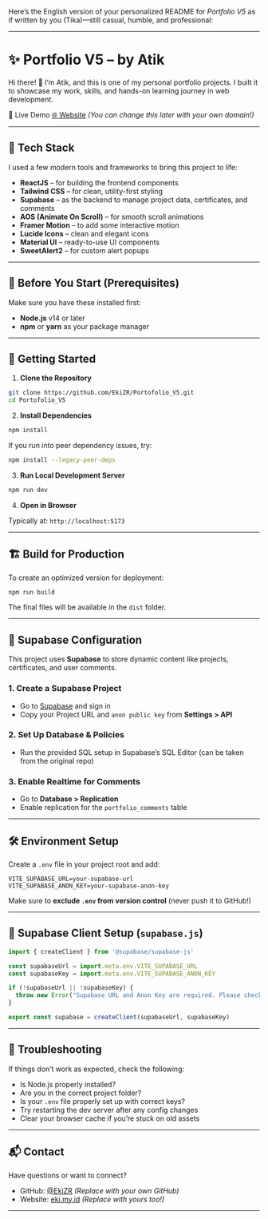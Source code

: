 Here’s the English version of your personalized README for *Portfolio V5* as if written by you (Tika)—still casual, humble, and professional:

---

# ✨ Portfolio V5 – by Atik

Hi there! 👋
I’m Atik, and this is one of my personal portfolio projects. I built it to showcase my work, skills, and hands-on learning journey in web development.

🎯 Live Demo
[🌐 Website](https://www.eki.my.id/) *(You can change this later with your own domain!)*

---

## 🔧 Tech Stack

I used a few modern tools and frameworks to bring this project to life:

* **ReactJS** – for building the frontend components
* **Tailwind CSS** – for clean, utility-first styling
* **Supabase** – as the backend to manage project data, certificates, and comments
* **AOS (Animate On Scroll)** – for smooth scroll animations
* **Framer Motion** – to add some interactive motion
* **Lucide Icons** – clean and elegant icons
* **Material UI** – ready-to-use UI components
* **SweetAlert2** – for custom alert popups 

---

## 📝 Before You Start (Prerequisites)

Make sure you have these installed first:

* **Node.js** v14 or later
* **npm** or **yarn** as your package manager

---

## 🚀 Getting Started

1. **Clone the Repository**

```bash
git clone https://github.com/EkiZR/Portofolio_V5.git
cd Portofolio_V5
```

2. **Install Dependencies**

```bash
npm install
```

If you run into peer dependency issues, try:

```bash
npm install --legacy-peer-deps
```

3. **Run Local Development Server**

```bash
npm run dev
```

4. **Open in Browser**

Typically at:
`http://localhost:5173`

---

## 🏗️ Build for Production

To create an optimized version for deployment:

```bash
npm run build
```

The final files will be available in the `dist` folder.

---

## 🔐 Supabase Configuration

This project uses **Supabase** to store dynamic content like projects, certificates, and user comments.

### 1. Create a Supabase Project

* Go to [Supabase](https://supabase.com/) and sign in
* Copy your Project URL and `anon public key` from **Settings > API**

### 2. Set Up Database & Policies

* Run the provided SQL setup in Supabase’s SQL Editor (can be taken from the original repo)

### 3. Enable Realtime for Comments

* Go to **Database > Replication**
* Enable replication for the `portfolio_comments` table

---

## 🛠️ Environment Setup

Create a `.env` file in your project root and add:

```
VITE_SUPABASE_URL=your-supabase-url
VITE_SUPABASE_ANON_KEY=your-supabase-anon-key
```

Make sure to **exclude `.env` from version control** (never push it to GitHub!)

---

## 📁 Supabase Client Setup (`supabase.js`)

```js
import { createClient } from '@supabase/supabase-js'

const supabaseUrl = import.meta.env.VITE_SUPABASE_URL
const supabaseKey = import.meta.env.VITE_SUPABASE_ANON_KEY

if (!supabaseUrl || !supabaseKey) {
  throw new Error("Supabase URL and Anon Key are required. Please check your .env file.")
}

export const supabase = createClient(supabaseUrl, supabaseKey)
```

---

## 🧩 Troubleshooting

If things don’t work as expected, check the following:

* Is Node.js properly installed?
* Are you in the correct project folder?
* Is your `.env` file properly set up with correct keys?
* Try restarting the dev server after any config changes
* Clear your browser cache if you’re stuck on old assets

---

## 📬 Contact

Have questions or want to connect?

* GitHub: [@EkiZR](https://github.com/EkiZR) *(Replace with your own GitHub)*
* Website: [eki.my.id](https://www.eki.my.id) *(Replace with yours too!)*

---